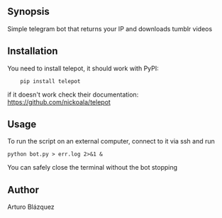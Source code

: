 ## Synopsis

Simple telegram bot that returns your IP and downloads tumblr videos

## Installation

You need to install telepot, it should work with PyPI:
```
    pip install telepot
```
if it doesn't work check their documentation:
    https://github.com/nickoala/telepot

## Usage
To run the script on an external computer, connect to it via ssh and run
```
python bot.py > err.log 2>&1 &

```
You can safely close the terminal without the bot stopping

## Author

Arturo Blázquez
